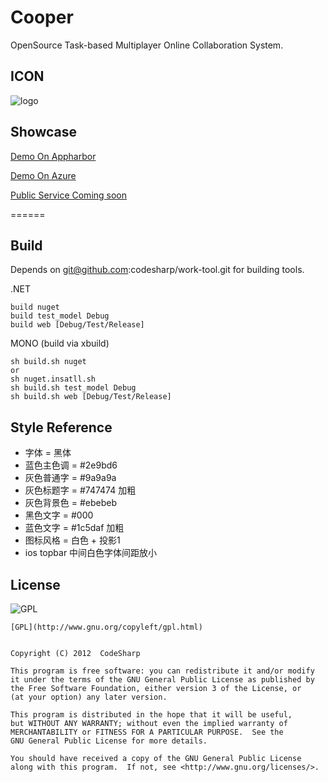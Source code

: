 # Cooper

OpenSource Task-based Multiplayer Online Collaboration System.

## ICON

![logo](https://cooper.apphb.com/favicon.ico)

## Showcase

[Demo On Appharbor](https://cooper.apphb.com)

[Demo On Azure](https://cooper.websites.com)

[Public Service Coming soon](https://incooper.net)

======

## Build

Depends on git@github.com:codesharp/work-tool.git for building tools.

.NET
```shell
build nuget
build test_model Debug
build web [Debug/Test/Release]
```

MONO (build via xbuild)
```shell
sh build.sh nuget
or
sh nuget.insatll.sh
sh build.sh test_model Debug
sh build.sh web [Debug/Test/Release]
```


## Style Reference

- 字体 = 黑体
- 蓝色主色调 = #2e9bd6
- 灰色普通字 = #9a9a9a 
- 灰色标题字 = #747474 加粗
- 灰色背景色 = #ebebeb
- 黑色文字 = #000
- 蓝色文字 = #1c5daf 加粗
- 图标风格 = 白色 + 投影1
- ios topbar 中间白色字体间距放小 

## License

![GPL](http://www.gnu.org/graphics/gplv3-127x51.png)

	[GPL](http://www.gnu.org/copyleft/gpl.html)
	

	Copyright (C) 2012  CodeSharp

	This program is free software: you can redistribute it and/or modify
	it under the terms of the GNU General Public License as published by
	the Free Software Foundation, either version 3 of the License, or
	(at your option) any later version.

	This program is distributed in the hope that it will be useful,
	but WITHOUT ANY WARRANTY; without even the implied warranty of
	MERCHANTABILITY or FITNESS FOR A PARTICULAR PURPOSE.  See the
	GNU General Public License for more details.

	You should have received a copy of the GNU General Public License
	along with this program.  If not, see <http://www.gnu.org/licenses/>.
